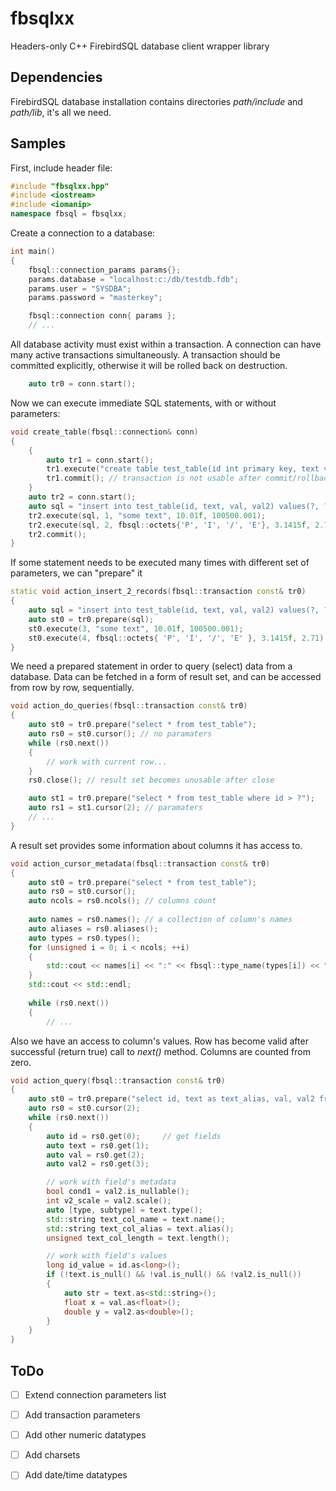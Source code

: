 # fbsqlxx
Headers-only C++ FirebirdSQL database client wrapper library

## Dependencies
FirebirdSQL database installation contains directories _path/include_ and _path/lib_, it's all we need.

## Samples

First, include header file:
```c++
#include "fbsqlxx.hpp"
#include <iostream>
#include <iomanip>
namespace fbsql = fbsqlxx;
```

Create a connection to a database:
```c++
int main()
{
    fbsql::connection_params params{};
    params.database = "localhost:c:/db/testdb.fdb";
    params.user = "SYSDBA";
    params.password = "masterkey";

    fbsql::connection conn{ params };
    // ...
```

All database activity must exist within a transaction. A connection can have many active transactions simultaneously. A transaction should be committed explicitly, otherwise it will be rolled back on destruction.
```c++
    auto tr0 = conn.start();
```
Now we can execute immediate SQL statements, with or without parameters:

```c++
void create_table(fbsql::connection& conn)
{
    {
        auto tr1 = conn.start();
        tr1.execute("create table test_table(id int primary key, text varchar(10), val float, val2 decimal(12, 3))");
        tr1.commit(); // transaction is not usable after commit/rollback
    }
    auto tr2 = conn.start();
    auto sql = "insert into test_table(id, text, val, val2) values(?, ?, ?, ?)";
    tr2.execute(sql, 1, "some text", 10.01f, 100500.001);
    tr2.execute(sql, 2, fbsql::octets{'P', 'I', '/', 'E'}, 3.1415f, 2.71);
    tr2.commit();
}
```

If some statement needs to be executed many times with different set of parameters, we can "prepare" it

```c++
static void action_insert_2_records(fbsql::transaction const& tr0)
{
    auto sql = "insert into test_table(id, text, val, val2) values(?, ?, ?, ?)";
    auto st0 = tr0.prepare(sql);
    st0.execute(3, "some text", 10.01f, 100500.001);
    st0.execute(4, fbsql::octets{ 'P', 'I', '/', 'E' }, 3.1415f, 2.71);
}
```

We need a prepared statement in order to query (select) data from a database. Data can be fetched in a form of result set, and can be accessed from row by row, sequentially.

```c++
void action_do_queries(fbsql::transaction const& tr0)
{
    auto st0 = tr0.prepare("select * from test_table");
    auto rs0 = st0.cursor(); // no paramaters
    while (rs0.next())
    {
        // work with current row...
    }
    rs0.close(); // result set becomes unusable after close

    auto st1 = tr0.prepare("select * from test_table where id > ?");
    auto rs1 = st1.cursor(2); // paramaters
    // ...
}
```

A result set provides some information about columns it has access to.

```c++
void action_cursor_metadata(fbsql::transaction const& tr0)
{
    auto st0 = tr0.prepare("select * from test_table");
    auto rs0 = st0.cursor();
    auto ncols = rs0.ncols(); // columns count
    
    auto names = rs0.names(); // a collection of column's names
    auto aliases = rs0.aliases();
    auto types = rs0.types();
    for (unsigned i = 0; i < ncols; ++i)
    {
        std::cout << names[i] << ":" << fbsql::type_name(types[i]) << " ";
    }
    std::cout << std::endl;
    
    while (rs0.next())
    {
        // ...
```

Also we have an access to column's values. Row has become valid after successful (return true) call to _next()_ method. Columns are counted from zero.

```c++
void action_query(fbsql::transaction const& tr0)
{
    auto st0 = tr0.prepare("select id, text as text_alias, val, val2 from test_table where id > ?");
    auto rs0 = st0.cursor(2);
    while (rs0.next())
    {
        auto id = rs0.get(0);     // get fields
        auto text = rs0.get(1);
        auto val = rs0.get(2);
        auto val2 = rs0.get(3);

        // work with field's metadata
        bool cond1 = val2.is_nullable();
        int v2_scale = val2.scale();
        auto [type, subtype] = text.type();
        std::string text_col_name = text.name();
        std::string text_col_alias = text.alias();
        unsigned text_col_length = text.length();

        // work with field's values
        long id_value = id.as<long>();
        if (!text.is_null() && !val.is_null() && !val2.is_null())
        {
            auto str = text.as<std::string>();
            float x = val.as<float>();
            double y = val2.as<double>();
        }
    }
}
```

## ToDo

- [ ] Extend connection parameters list
- [ ] Add transaction parameters
- [ ] Add other numeric datatypes
- [ ] Add charsets
- [ ] Add date/time datatypes

